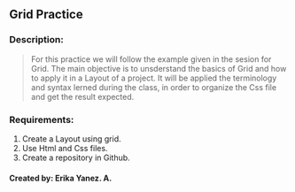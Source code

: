 ## Grid Practice

### Description:
> For this practice we will follow the example given in the sesion for Grid.
> The main objective is to unsderstand the basics of Grid and how to apply it in a Layout of a project.
> It will be applied the terminology and syntax lerned during the class, in order to organize the Css file and get the result expected.

### Requirements:
1. Create a Layout using grid.
2. Use Html and Css files.
3. Create a repository in Github.

#### Created by: Erika Yanez. A.

